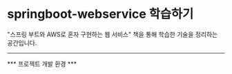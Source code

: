 # springboot-webservice 학습하기
 "스프링 부트와 AWS로 혼자 구현하는 웹 서비스" 책을 통해 학습한 기술을 정리하는 공간입니다.

___
*** 프로젝트 개발 환경 ***

